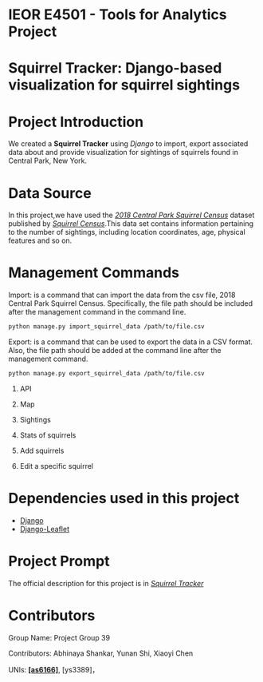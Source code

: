 # IEOR E4501 - Tools for Analytics  Project
# Squirrel Tracker: Django-based visualization for squirrel sightings


# Project Introduction

We created a **Squirrel Tracker** using *Django* to import, export associated data about and provide visualization for sightings of squirrels found in Central Park, New York.


# Data Source
In this project,we have used the [*2018 Central Park Squirrel Census*](https://data.cityofnewyork.us/Environment/2018-Central-Park-Squirrel-Census-Squirrel-Data/vfnx-vebw) dataset published by [*Squirrel Census*](https://www.thesquirrelcensus.com/).This data set contains information pertaining to the number of sightings, including location coordinates, age, physical features and so on. 


# Management Commands 
Import: is a command that can import the data from the csv file, 2018 Central Park Squirrel Census. Specifically, the file path should be included after the management command in the command line. 

```sh
python manage.py import_squirrel_data /path/to/file.csv
```

Export: is a command that can be used to export the data in a CSV format. Also, the file path should be added at the command line after the management command.

```sh
python manage.py export_squirrel_data /path/to/file.csv
```

1. API

2. Map     

3. Sightings 

4. Stats of squirrels

5. Add squirrels

6. Edit a specific squirrel

# Dependencies used in this project
- [Django](https://www.djangoproject.com)
- [Django-Leaflet](https://django-leaflet.readthedocs.io/en/latest/)  

# Project Prompt
The official description for this project is in [*Squirrel Tracker*](https://docs.google.com/document/d/1SPv3fMDKiemrR86rD-S9ecvI2npz3PljDzwCfxK2x5g/edit)

# Contributors

Group Name: Project Group 39

Contributors: Abhinaya Shankar, Yunan Shi, Xiaoyi Chen

UNIs: [**[as6166]**](https://github.com/as6166), [ys3389]，
